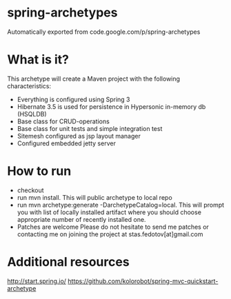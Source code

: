 # spring-archetypes
Automatically exported from code.google.com/p/spring-archetypes

What is it?
===========

This archetype will create a Maven project with the following characteristics:

* Everything is configured using Spring 3
* Hibernate 3.5 is used for persistence in Hypersonic in-memory db (HSQLDB)
* Base class for CRUD-operations
* Base class for unit tests and simple integration test
* Sitemesh configured as jsp layout manager
* Configured embedded jetty server

How to run
==========

* checkout
* run mvn install. This will public archetype to local repo
* run mvn archetype:generate -DarchetypeCatalog=local. This will prompt you with list of locally installed artifact where you should choose appropriate number of recently installed one.
* Patches are welcome
Please do not hesitate to send me patches or contacting me on joining the project at stas.fedotov[at]gmail.com

Additional resources
====================

http://start.spring.io/
https://github.com/kolorobot/spring-mvc-quickstart-archetype

